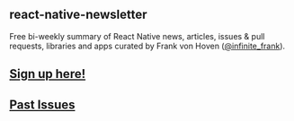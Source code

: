 ## react-native-newsletter

Free bi-weekly summary of React Native news, articles, issues & pull requests, libraries and apps curated by Frank von Hoven ([@infinite_frank](https://twitter.com/infinite_frank)).

## [Sign up here!](http://reactnative.cc)

## [Past Issues](http://reactnative.cc/issues.html)
